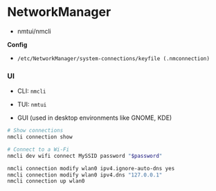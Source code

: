 # NetworkManager

* nmtui/nmcli

**Config**

* `/etc/NetworkManager/system-connections/keyfile (.nmconnection)`

### UI
* CLI: `nmcli`

* TUI: `nmtui`

* GUI (used in desktop environments like GNOME, KDE)

```bash
# Show connections
nmcli connection show

# Connect to a Wi-Fi
nmcli dev wifi connect MySSID password "$password"

nmcli connection modify wlan0 ipv4.ignore-auto-dns yes
nmcli connection modify wlan0 ipv4.dns "127.0.0.1"
nmcli connection up wlan0
```
